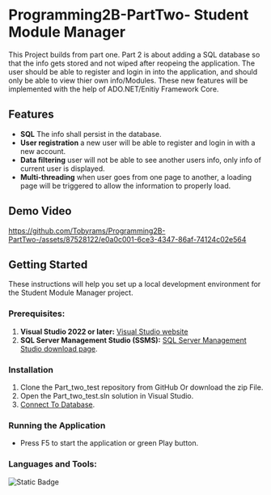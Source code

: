 # Programming2B-PartTwo- Student Module Manager
This Project builds from part one. Part 2 is about adding a SQL database so that the info gets stored and not wiped after reopeing the application. 
The user should be able to register and login in into the application, and should only be able to view thier own info/Modules. These new features will be implemented
with the help of ADO.NET/Enitiy Framework Core.

## Features
- **SQL** The info shall persist in the database.
- **User registration** a new user will be able to register and login in with a new account.
- **Data filtering** user will not be able to see another users info, only info of current user is displayed.
- **Multi-threading** when user goes from one page to another, a loading page will be triggered to allow the information to properly load.

## Demo Video
https://github.com/Tobyrams/Programming2B-PartTwo-/assets/87528122/e0a0c001-6ce3-4347-86af-74124c02e564

## Getting Started

These instructions will help you set up a local development environment for the Student Module Manager project.

### Prerequisites:

1. **Visual Studio 2022 or later:** [Visual Studio website](https://visualstudio.microsoft.com/)
2. **SQL Server Management Studio (SSMS):** [SQL Server Management Studio download page](https://docs.microsoft.com/en-us/sql/ssms/download-sql-server-management-studio-ssms).

### Installation
1. Clone the Part_two_test repository from GitHub Or download the zip File.
2. Open the Part_two_test.sln solution in Visual Studio.
3. [Connect To Database](https://github.com/Tobyrams/Programming-2B-PartOne/blob/master/ConnectingToDb.pdf).

### Running the Application
- Press F5 to start the application or green Play button.

### Languages and Tools:
![Static Badge](https://img.shields.io/badge/C%23-green?style=for-the-badge&logoColor=blue)
